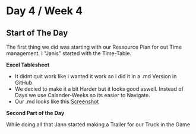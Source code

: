 # Day 4 / Week 4

## Start of The Day
The first thing we did was starting with our Ressource Plan for out Time management. I "Janis" started with the Time-Table.

**Excel Tablesheet** 
- It didnt quit work like i wanted it work so i did it in a .md Version in GitHub.
- We decied to make it a bit Harder but it looks good aswell. Instead of Days we use Calander-Weeks so its easier to Navigate.
- Our .md looks like this
[Screenshot](../99_Media/md.png)

**Second Part of the Day** 

While doing all that Jann started making a Trailer for our Truck in the Game
